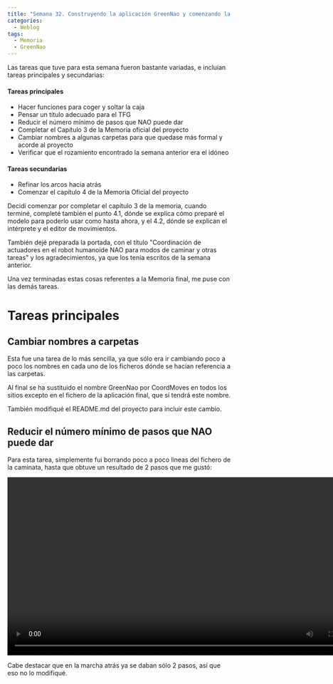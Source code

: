 ```yaml
---
title: "Semana 32. Construyendo la aplicación GreenNao y comenzando la memoria oficial del proyecto"
categories:
  - Weblog
tags:
  - Memoria
  - GreenNao
---
```


Las tareas que tuve para esta semana fueron bastante variadas, e incluían tareas principales y secundarias:
#### Tareas principales
* Hacer funciones para coger y soltar la caja
* Pensar un título adecuado para el TFG 
* Reducir el número mínimo de pasos que NAO puede dar
* Completar el Capítulo 3 de la Memoria oficial del proyecto
* Cambiar nombres a algunas carpetas para que quedase más formal y acorde al proyecto
* Verificar que el rozamiento encontrado la semana anterior era el idóneo

#### Tareas secundarias
* Refinar los arcos hacia atrás
* Comenzar el capítulo 4 de la Memoria Oficial del proyecto

Decidí comenzar por completar el capítulo 3 de la memoria, cuando terminé, completé también el punto 4.1, dónde se explica cómo preparé el modelo para poderlo usar como hasta ahora, y el 4.2, dónde se explican el intérprete y el editor de movimientos.

También dejé preparada la portada, con el título "Coordinación de actuadores en el robot humanoide NAO para modos de caminar y otras tareas" y los agradecimientos, ya que los tenía escritos de la semana anterior.

Una vez terminadas estas cosas referentes a la Memoria final, me puse con las demás tareas.

# Tareas principales
## Cambiar nombres a carpetas
Esta fue una tarea de lo más sencilla, ya que sólo era ir cambiando poco a poco los nombres en cada uno de los ficheros dónde se hacían referencia a las carpetas.

Al final se ha sustituido el nombre GreenNao por CoordMoves en todos los sitios excepto en el fichero de la aplicación final, que sí tendrá este nombre.

También modifiqué el README.md del proyecto para incluir este cambio.

## Reducir el número mínimo de pasos que NAO puede dar
Para esta tarea, simplemente fui borrando poco a poco lineas del fichero de la caminata, hasta que obtuve un resultado de 2 pasos que me gustó:

<video width="800" controls>
  <source src="/2024-tfg-eva-fernandez/images/semana-32/pasos_2.mp4" type="video/mp4">
  Your browser does not support the video tag.
</video>

Cabe destacar que en la marcha atrás ya se daban sólo 2 pasos, así que eso no lo modifiqué.
